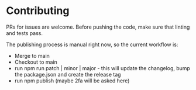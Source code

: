 # Contributing

PRs for issues are welcome. Before pushing the code, make sure that
linting and tests pass.

The publishing process is manual right now, so the current workflow is:

- Merge to main
- Checkout to main
- run npm run patch | minor | major - this will update the changelog,
  bump the package.json and create the release tag
- run npm publish (maybe 2fa will be asked here)
